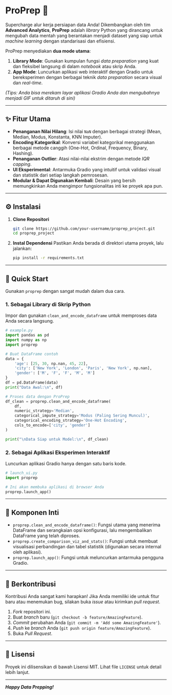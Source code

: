 # ProPrep 🚀

Supercharge alur kerja persiapan data Anda\! Dikembangkan oleh tim **Advanced Analytics**, **ProPrep** adalah *library* Python yang dirancang untuk mengubah data mentah yang berantakan menjadi dataset yang siap untuk *machine learning* dengan standarisasi dan efisiensi.

ProPrep menyediakan **dua mode utama**:

1.  **Library Mode**: Gunakan kumpulan fungsi *data preparation* yang kuat dan fleksibel langsung di dalam *notebook* atau skrip Anda.
2.  **App Mode**: Luncurkan aplikasi web interaktif dengan Gradio untuk bereksperimen dengan berbagai teknik *data preparation* secara visual dan *real-time*.

*(Tips: Anda bisa merekam layar aplikasi Gradio Anda dan mengubahnya menjadi GIF untuk ditaruh di sini)*

-----

## ✨ Fitur Utama

  * **Penanganan Nilai Hilang**: Isi nilai `NaN` dengan berbagai strategi (Mean, Median, Modus, Konstanta, KNN Imputer).
  * **Encoding Kategorikal**: Konversi variabel kategorikal menggunakan berbagai metode canggih (One-Hot, Ordinal, Frequency, Binary, Hashing).
  * **Penanganan Outlier**: Atasi nilai-nilai ekstrim dengan metode *IQR capping*.
  * **UI Eksperimental**: Antarmuka Gradio yang intuitif untuk validasi visual dan statistik dari setiap langkah pemrosesan.
  * **Modular & Dapat Digunakan Kembali**: Desain yang bersih memungkinkan Anda mengimpor fungsionalitas inti ke proyek apa pun.

-----

## ⚙️ Instalasi

1.  **Clone Repositori**

    ```bash
    git clone https://github.com/your-username/proprep_project.git
    cd proprep_project
    ```

2.  **Instal Dependensi**
    Pastikan Anda berada di direktori utama proyek, lalu jalankan:

    ```bash
    pip install -r requirements.txt
    ```

-----

## 🚀 Quick Start

Gunakan `proprep` dengan sangat mudah dalam dua cara.

### 1\. Sebagai Library di Skrip Python

Impor dan gunakan `clean_and_encode_dataframe` untuk memproses data Anda secara langsung.

```python
# example.py
import pandas as pd
import numpy as np
import proprep

# Buat DataFrame contoh
data = {
    'age': [25, 30, np.nan, 45, 22],
    'city': ['New York', 'London', 'Paris', 'New York', np.nan],
    'gender': ['M', 'F', 'F', 'M', 'M']
}
df = pd.DataFrame(data)
print("Data Awal:\n", df)

# Proses data dengan ProPrep
df_clean = proprep.clean_and_encode_dataframe(
    df,
    numeric_strategy='Median',
    categorical_impute_strategy='Modus (Paling Sering Muncul)',
    categorical_encoding_strategy='One-Hot Encoding',
    cols_to_encode=['city', 'gender']
)

print("\nData Siap untuk Model:\n", df_clean)
```

### 2\. Sebagai Aplikasi Eksperimen Interaktif

Luncurkan aplikasi Gradio hanya dengan satu baris kode.

```python
# launch_ui.py
import proprep

# Ini akan membuka aplikasi di browser Anda
proprep.launch_app()
```

-----

## 🔧 Komponen Inti

  * `proprep.clean_and_encode_dataframe()`: Fungsi utama yang menerima DataFrame dan serangkaian opsi konfigurasi, lalu mengembalikan DataFrame yang telah diproses.
  * `proprep.create_comparison_viz_and_stats()`: Fungsi untuk membuat visualisasi perbandingan dan tabel statistik (digunakan secara internal oleh aplikasi).
  * `proprep.launch_app()`: Fungsi untuk meluncurkan antarmuka pengguna Gradio.

-----

## 🤝 Berkontribusi

Kontribusi Anda sangat kami harapkan\! Jika Anda memiliki ide untuk fitur baru atau menemukan bug, silakan buka *issue* atau kirimkan *pull request*.

1.  *Fork* repositori ini.
2.  Buat *branch* baru (`git checkout -b feature/AmazingFeature`).
3.  *Commit* perubahan Anda (`git commit -m 'Add some AmazingFeature'`).
4.  *Push* ke *branch* Anda (`git push origin feature/AmazingFeature`).
5.  Buka *Pull Request*.

-----

## 📜 Lisensi

Proyek ini dilisensikan di bawah Lisensi MIT. Lihat file `LICENSE` untuk detail lebih lanjut.

-----

***Happy Data Prepping\!***